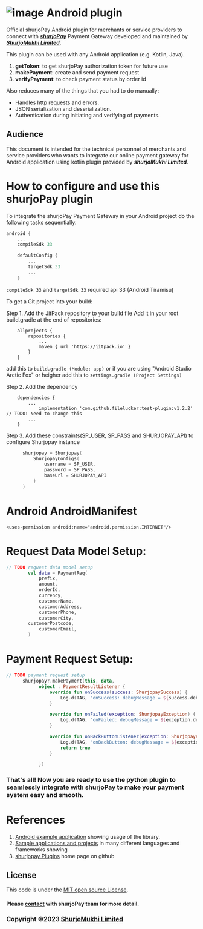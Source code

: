 # ![image](https://user-images.githubusercontent.com/57352037/155895117-523cfb9e-d895-47bf-a962-2bcdda49ad66.png) Android plugin

Official shurjoPay Android plugin for merchants or service providers to connect with [**_shurjoPay_**](https://shurjopay.com.bd) Payment Gateway developed and maintained by [_**ShurjoMukhi Limited**_](https://shurjomukhi.com.bd).

This plugin can be used with any Android application (e.g. Kotlin, Java).

1. **getToken**: to get shurjoPay authorization token for future use
2. **makePayment**: create and send payment request
3. **verifyPayment**: to check payment status by order id

Also reduces many of the things that you had to do manually:

- Handles http requests and errors.
- JSON serialization and deserialization.
- Authentication during initiating and verifying of payments.

## Audience
This document is intended for the technical personnel of merchants and service providers who wants to integrate our online payment gateway for Android application using kotlin plugin provided by _**shurjoMukhi Limited**_.

# How to configure and use this shurjoPay plugin
To integrate the shurjoPay Payment Gateway in your Android project do the following tasks sequentially.

```gradle
android {
    ...
    compileSdk 33

    defaultConfig {
        ...
        targetSdk 33
        ...
    }
```
```compileSdk 33``` and ```targetSdk 33``` required api 33 (Android Tiramisu)

To get a Git project into your build:

Step 1. Add the JitPack repository to your build file
Add it in your root build.gradle at the end of repositories:
```gradel
	allprojects {
		repositories {
			...
			maven { url 'https://jitpack.io' }
		}
	}
  ```
 add this to ```build.gradle (Module: app)``` or if you are using "Android Studio Arctic Fox" or heigher add this to ```settings.gradle (Project Settings)```
  
  Step 2. Add the dependency
```gradel
	dependencies {
		...
	        implementation 'com.github.filelucker:test-plugin:v1.2.2'     // TODO: Need to change this
		...
	}
  ```
  
  Step 3. Add these constraints(SP_USER, SP_PASS and SHURJOPAY_API) to configure Shurjopay instance
  
  ```kotlin
        shurjopay = Shurjopay(
            ShurjopayConfigs(
                username = SP_USER,
                password = SP_PASS,
                baseUrl = SHURJOPAY_API
            )
        )    
  ```
  
# Android AndroidManifest

```git_android_manifest_xml
<uses-permission android:name="android.permission.INTERNET"/>
```

# Request Data Model Setup:

```kotlin
// TODO request data model setup
        val data = PaymentReq(
            prefix,
            amount,
            orderId,
            currency,
            customerName,
            customerAddress,
            customerPhone,
            customerCity,
	    customerPostcode,
            customerEmail,
        )
```

# Payment Request Setup:

```kotlin
// TODO payment request setup
      shurjopay?.makePayment(this, data,
            object : PaymentResultListener {
                override fun onSuccess(success: ShurjopaySuccess) {
                    Log.d(TAG, "onSuccess: debugMessage = ${success.debugMessage}")
                }

                override fun onFailed(exception: ShurjopayException) {
                    Log.d(TAG, "onFailed: debugMessage = ${exception.debugMessage}")
                }

                override fun onBackButtonListener(exception: ShurjopayException): Boolean {
                    Log.d(TAG, "onBackButton: debugMessage = ${exception.debugMessage}")
                    return true
                }

            })
```


### That's all! Now you are ready to use the python plugin to seamlessly integrate with shurjoPay to make your payment system easy and smooth.

# References

1. [Android example application](https://github.com/shurjopay-plugins/sp-plugin-usage-examples/tree/dev/android-app-plugin) showing usage of the library.
1. [Sample applications and projects](https://github.com/shurjopay-plugins/sp-plugin-usage-examples) in many different languages and frameworks showing 
2. [shurjopay Plugins](https://github.com/shurjopay-plugins) home page on github

## License
This code is under the [MIT open source License](LICENSE).
#### Please [contact](https://shurjopay.com.bd/#contacts) with shurjoPay team for more detail.
### Copyright ©️2023 [ShurjoMukhi Limited](https://shurjopay.com.bd/)
  
